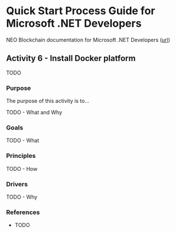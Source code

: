 # Quick Start Process Guide for Microsoft .NET Developers

NEO Blockchain documentation for Microsoft .NET Developers ([url](https://github.com/mwherman2000/neo-windocs/tree/master/windocs/quickstart-csharp))

## Activity 6 - Install Docker platform

TODO

### Purpose

The purpose of this activity is to...

TODO - What and Why

### Goals

TODO - What

### Principles

TODO - How

### Drivers

TODO - Why

### References

* TODO
